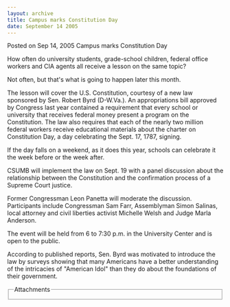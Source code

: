 ```yaml
---
layout: archive
title: Campus marks Constitution Day
date: September 14 2005
---
```





<span class="date">Posted on Sep 14, 2005    </span>
Campus marks Constitution Day
<p>How often do university students, grade-school children, federal
office workers and CIA agents all receive a lesson on the same
topic?</p>
<p>Not often, but that&apos;s what is going to happen later this
month.</p>
<p>The lesson will cover the U.S. Constitution, courtesy of a new
law sponsored by Sen. Robert Byrd (D-W.Va.). An appropriations bill
approved by Congress last year contained a requirement that every
school or university that receives federal money present a program
on the Constitution. The law also requires that each of the nearly
two million federal workers receive educational materials about the
charter on Constitution Day, a day celebrating the Sept. 17, 1787,
signing.</p>
<p>If the day falls on a weekend, as it does this year, schools can
celebrate it the week before or the week after.</p>
<p>CSUMB will implement the law on Sept. 19 with a panel discussion
about the relationship between the Constitution and the
confirmation process of a Supreme Court justice.</p>
<p>Former Congressman Leon Panetta will moderate the discussion.
Participants include Congressman Sam Farr, Assemblyman Simon
Salinas, local attorney and civil liberties activist Michelle Welsh
and Judge Marla Anderson.</p>
<p>The event will be held from 6 to 7:30 p.m. in the University
Center and is open to the public.</p>
<p>According to published reports, Sen. Byrd was motivated to
introduce the law by surveys showing that many Americans have a
better understanding of the intricacies of &quot;American Idol&quot; than
they do about the foundations of their government.</p>
<fieldset class="fieldgroup group-attachments">
<legend>Attachments</legend>
<div class="field field-type-emvideo field-field-attach-video">
<div class="field-items">
<div class="field-item odd">
<div class="emvideo emvideo-video emvideo-"/>
</div>
</div>
</div>
</fieldset>





